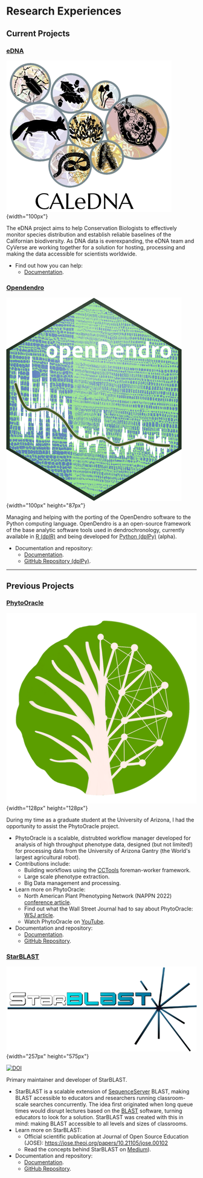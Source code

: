 # **Research Experiences**

## Current Projects

### [eDNA](https://ucedna.com/our-mission)

![eDNA](./assets/edna.png){width="100px"}

The eDNA project aims to help Conservation Biologists to effectively monitor species distribution and establish reliable baselines of the Californian biodiversity. As DNA data is everexpanding, the eDNA team and CyVerse are working together for a solution for hosting, processing and making the data accessible for scientists worldwide.

- Find out how you can help:
    - [Documentation](https://ucedna.com/our-mission).

### [Opendendro](https://opendendro.org/)

![OD](./assets/openDendro.png){width="100px" height="87px"}

Managing and helping with the porting of the OpenDendro software to the Python computing language.
OpenDendro is a an open-source framework of the base analytic software tools used in dendrochronology, currently available in [R (dplR)](https://opendendro.org/r/) and being developed for [Python (dplPy)](https://opendendro.org/python/) (alpha).

- Documentation and repository:
    - [Documentation](https://opendendro.org/).
    - [GitHub Repository (dplPy)](https://github.com/OpenDendro/dplPy).

---

## Previous Projects

### [PhytoOracle](https://github.com/phytooracle)

![PO](./assets/PhytoOracle_logo.png){width="128px" height="128px"}

During my time as a graduate student at the University of Arizona, I had the opportunity to assist the PhytoOracle project.

- PhytoOracle is a scalable, distrubted workflow manager developed for analysis of high throughput phenotype data, designed (but not limited!) for processing data from the University of Arizona Gantry (the World's largest agricultural robot). 
- Contributions include: 
    - Building workflows using the [CCTools](https://ccl.cse.nd.edu/software/downloadfiles.php) foreman-worker framework.
    - Large scale phenotype extraction.
    - Big Data management and processing.
- Learn more on PhytoOracle:
    - North American Plant Phenotyping Network (NAPPN 2022) [conference article](https://www.essoar.org/doi/10.1002/essoar.10508789.1). 
    - Find out what the Wall Street Journal had to say about PhytoOracle: [WSJ article](https://www.wsj.com/articles/how-a-30-ton-robot-could-help-crops-withstand-climate-change-11597237276).
    - Watch PhytoOracle on [YouTube](https://www.youtube.com/watch?v=da2gKRdMeXY).
- Documentation and repository:
    - [Documentation](https://phytooracle.readthedocs.io/en/latest/).
    - [GitHub Repository](https://github.com/phytooracle).

### [StarBLAST](https://github.com/LyonsLab/StarBLAST) 

![SB](./assets/Starblast_logo.png){width="257px" height="575px"}

[![DOI](https://jose.theoj.org/papers/10.21105/jose.00102/status.svg)](https://doi.org/10.21105/jose.00102)

Primary maintainer and developer of StarBLAST.

- StarBLAST is a scalable extension of [SequenceServer](http://sequenceserver.com/) BLAST, making BLAST accessible to educators and researchers running classroom-scale searches concurrently. The idea first originated when long queue times would disrupt lectures based on the [BLAST](https://blast.ncbi.nlm.nih.gov/Blast.cgi) software, turning educators to look for a solution. StarBLAST was created with this in mind: making BLAST accessible to all levels and sizes of classrooms.
- Learn more on StarBLAST:
    - Official scientific publication at Journal of Open Source Education (JOSE): https://jose.theoj.org/papers/10.21105/jose.00102
    - Read the concepts behind StarBLAST on [Medium](https://medium.com/@samanthalrobbins/starblast-cafd04f7916a)).
- Documentation and repository:
    - [Documentation](https://starblast.readthedocs.io/en/latest/).
    - [GitHub Repository](https://github.com/LyonsLab/StarBLAST).
